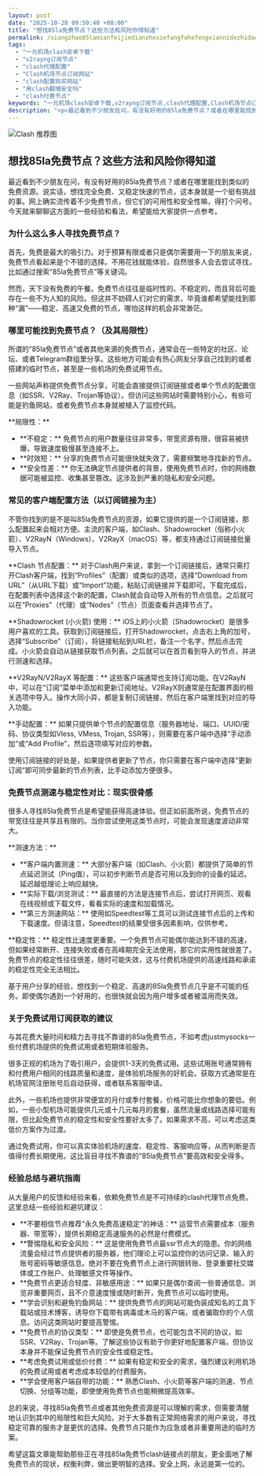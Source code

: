 ```yaml
---
layout: post
date: "2025-10-28 09:50:40 +08:00"
title: "想找85la免费节点？这些方法和风险你得知道"
permalink: /xiangzhao85lamianfeijiedianzhexiefangfahefengxiannidezhidao/
tags:
  - "一元机场clash安卓下载"
  - "v2rayng订阅节点"
  - "clash代理配置"
  - "Clash机场节点订阅网站"
  - "clash配置购买网站"
  - "用clash翻墙安全吗"
  - "clash付费节点"
keywords: "一元机场clash安卓下载,v2rayng订阅节点,clash代理配置,Clash机场节点订阅网站,clash配置购买网站,用clash翻墙安全吗,clash付费节点"
description: "<p>最近看到不少朋友在问，有没有好用的85la免费节点？或者在哪里能找到类似的免费资源。说实话，想找完全免费、又稳定快速的节点，这本身就是一个挺有挑战的事。网上确实流传着不少免费节点，但它们的可用性和安全性嘛，得打个问号。今天就来聊聊这方面的一些经验和看法，希望能给大家提供一点参考。</p>"
---
```


![Clash 推荐图](https://clashjd.github.io/assets/img/免费节点订阅.png)

## 想找85la免费节点？这些方法和风险你得知道

<p>最近看到不少朋友在问，有没有好用的85la免费节点？或者在哪里能找到类似的免费资源。说实话，想找完全免费、又稳定快速的节点，这本身就是一个挺有挑战的事。网上确实流传着不少免费节点，但它们的可用性和安全性嘛，得打个问号。今天就来聊聊这方面的一些经验和看法，希望能给大家提供一点参考。</p>
<h3>为什么这么多人寻找免费节点？</h3>
<p>首先，免费是最大的吸引力。对于预算有限或者只是偶尔需要用一下的朋友来说，免费节点看起来是个不错的选择。不用花钱就能体验，自然很多人会去尝试寻找，比如通过搜索“85la免费节点”等关键词。</p>
<p>然而，天下没有免费的午餐。免费节点往往是临时性的、不稳定的，而且背后可能存在一些不为人知的风险。但这并不妨碍人们对它的需求，毕竟谁都希望能找到那种“漏”——稳定、高速又免费的节点，哪怕这样的机会非常渺茫。</p>
<h3>哪里可能找到免费节点？（及其局限性）</h3>
<p>所谓的“85la免费节点”或者其他来源的免费节点，通常会在一些特定的社区、论坛、或者Telegram群组里分享。这些地方可能会有热心网友分享自己找到的或者搭建的临时节点，甚至是一些机场的免费试用节点。</p>
<p>一些网站声称提供免费节点分享，可能会直接提供订阅链接或者单个节点的配置信息（如SSR、V2Ray、Trojan等协议）。但访问这些网站时需要特别小心，有些可能是钓鱼网站，或者免费节点本身就被植入了监控代码。</p>
<p>**局限性：**</p>
<ul>
<li>**不稳定：** 免费节点的用户数量往往非常多，带宽资源有限，很容易被挤爆，导致速度极慢甚至连接不上。</li>
<li>**时效短：** 分享的免费节点可能很快就失效了，需要频繁地寻找新的节点。</li>
<li>**安全性差：** 你无法确定节点提供者的背景，使用免费节点时，你的网络数据可能被监控、收集甚至篡改。这涉及到严重的隐私和安全问题。</li>
</ul>
<h3>常见的客户端配置方法（以订阅链接为主）</h3>
<p>不管你找到的是不是叫85la免费节点的资源，如果它提供的是一个订阅链接，那么配置起来会相对方便。主流的客户端，如Clash、Shadowrocket（俗称小火箭）、V2RayN（Windows）、V2RayX（macOS）等，都支持通过订阅链接批量导入节点。</p>
<p>**Clash 节点配置：** 对于Clash用户来说，拿到一个订阅链接后，通常只需打开Clash客户端，找到“Profiles”（配置）或类似的选项，选择“Download from URL”（从URL下载）或“Import”功能，粘贴订阅链接并下载即可。下载完成后，在配置列表中选择这个新的配置，Clash就会自动导入所有的节点信息。之后就可以在“Proxies”（代理）或“Nodes”（节点）页面查看并选择节点了。</p>
<p>**Shadowrocket (小火箭) 使用：** iOS上的小火箭（Shadowrocket）是很多用户喜欢的工具。获取到订阅链接后，打开Shadowrocket，点击右上角的加号，选择“Subscribe”（订阅），将链接粘贴到URL栏，备注一个名字，然后点击完成。小火箭会自动从链接获取节点列表。之后就可以在首页看到导入的节点，并进行测速和选择。</p>
<p>**V2RayN/V2RayX 等配置：** 这些客户端通常也支持订阅功能。在V2RayN中，可以在“订阅”菜单中添加和更新订阅地址。V2RayX则通常是在配置界面的相关选项中导入。操作大同小异，都是复制订阅链接，然后在客户端里找到对应的导入功能。</p>
<p>**手动配置：** 如果只提供单个节点的配置信息（服务器地址、端口、UUID/密码、协议类型如Vless, VMess, Trojan, SSR等），则需要在客户端中选择“手动添加”或“Add Profile”，然后逐项填写对应的参数。</p>
<p>使用订阅链接的好处是，如果提供者更新了节点，你只需要在客户端中选择“更新订阅”即可同步最新的节点列表，比手动添加方便很多。</p>
<h3>免费节点测速与稳定性对比：现实很骨感</h3>
<p>很多人寻找85la免费节点是希望能获得高速体验。但正如前面所说，免费节点的带宽往往是共享且有限的。当你尝试使用这类节点时，可能会发现速度波动非常大。</p>
<p>**测速方法：**</p>
<ul>
<li>**客户端内置测速：** 大部分客户端（如Clash、小火箭）都提供了简单的节点延迟测试（Ping值），可以初步判断节点是否可用以及到你的设备的延迟。延迟越低理论上响应越快。</li>
<li>**实际下载/浏览测试：** 最直接的方法是连接节点后，尝试打开网页、观看在线视频或下载文件，看看实际的速度和加载情况。</li>
<li>**第三方测速网站：** 使用如Speedtest等工具可以测试连接节点后的上传和下载速度。但请注意，Speedtest的结果受很多因素影响，仅供参考。</li>
</ul>
<p>**稳定性：** 稳定性比速度更重要。一个免费节点可能偶尔能达到不错的高速，但如果经常断开、连接失败或者在高峰期完全无法使用，那它的实用性就很差了。免费节点的稳定性往往很差，随时可能失效，这与付费机场提供的高速线路和承诺的稳定性完全无法相比。</p>
<p>基于用户分享的经验，想找到一个稳定、高速的85la免费节点几乎是不可能的任务。即使偶尔遇到一个好用的，也很快就会因为用户增多或者被滥用而失效。</p>
<h3>关于免费试用订阅获取的建议</h3>
<p>与其花费大量时间和精力去寻找不靠谱的85la免费节点，不如考虑justmysocks一些付费机场提供的免费试用或者短期体验服务。</p>
<p>很多正规的机场为了吸引用户，会提供1-3天的免费试用。这些试用账号通常拥有和付费用户相同的线路质量和速度，是体验机场服务的好机会。获取方式通常是在机场官网注册账号后自动获得，或者联系客服申请。</p>
<p>此外，一些机场也提供非常便宜的月付或季付套餐，价格可能比你想象的要低。例如，一些小型机场可能提供几元或十几元每月的套餐，虽然流量或线路选择可能有限，但比起免费节点的稳定性和安全性要好太多了。如果需求不高，可以考虑这类低价方案作为过渡。</p>
<p>通过免费试用，你可以真实体验机场的速度、稳定性、客服响应等，从而判断是否值得付费长期使用。这比盲目寻找不靠谱的“85la免费节点”要高效和安全得多。</p>
<h3>经验总结与避坑指南</h3>
<p>从大量用户的反馈和经验来看，依赖免费节点是不可持续的clash代理节点免费。这里总结一些经验和避坑建议：</p>
<ul>
<li>**不要相信节点推荐“永久免费高速稳定”的神话：** 运营节点需要成本（服务器、带宽等），提供长期稳定高速服务的必然是付费模式。</li>
<li>**警惕隐私和安全风险：** 这是使用免费节点最ssr节点大的隐患。你的网络流量会经过节点提供者的服务器，他们理论上可以监控你的访问记录、输入的账号密码等敏感信息。绝对不要在免费节点上进行网银转账、登录重要社交媒体或工作账户、处理敏感文件等操作。</li>
<li>**免费节点更适合轻度、非敏感用途：** 如果只是偶尔查阅一些普通信息、浏览非重要网页，且不介意速度慢或随时断开，免费节点可以临时使用。</li>
<li>**学会识别和避免钓鱼网站：** 提供免费节点的网站可能伪装成知名的工具下载站或技术博客，诱导你下载带有病毒或木马的客户端，或者骗取你的个人信息。访问这类网站时要提高警惕。</li>
<li>**免费节点的协议类型：** 即使是免费节点，也可能包含不同的协议，如SSR、V2Ray、Trojan等。了解这些协议有助于你更好地配置客户端，但协议本身并不能保证免费节点的安全性或稳定性。</li>
<li>**考虑免费试用或低价付费：** 如果有稳定和安全的需求，强烈建议利用机场的免费试用或者考虑成本较低的付费服务。</li>
<li>**学会使用客户端自带的功能：** 熟悉Clash、小火箭等客户端的测速、节点切换、分组等功能，即使使用免费节点也能稍微提高效率。</li>
</ul>
<p>总的来说，寻找85la免费节点或者其他免费资源是可以理解的需求，但需要清醒地认识到其中的局限性和巨大风险。对于大多数有正常网络需求的用户来说，寻找稳定可靠的服务才是更优的选择。免费节点只能作为应急或者非重要用途的临时方案。</p>
<p>希望这篇文章能帮助那些正在寻找85la免费节clash链接点的朋友，更全面地了解免费节点的现状，权衡利弊，做出更明智的选择。安全上网，永远是第一位的。</p>
